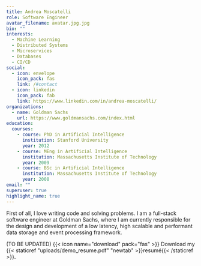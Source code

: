 ```yaml
---
title: Andrea Moscatelli
role: Software Engineer
avatar_filename: avatar.jpg.jpg
bio: ""
interests:
  - Machine Learning
  - Distributed Systems
  - Microservices
  - Databases
  - CI/CD
social:
  - icon: envelope
    icon_pack: fas
    link: /#contact
  - icon: linkedin
    icon_pack: fab
    link: https://www.linkedin.com/in/andrea-moscatelli/
organizations:
  - name: Goldman Sachs
    url: https://www.goldmansachs.com/index.html
education:
  courses:
    - course: PhD in Artificial Intelligence
      institution: Stanford University
      year: 2012
    - course: MEng in Artificial Intelligence
      institution: Massachusetts Institute of Technology
      year: 2009
    - course: BSc in Artificial Intelligence
      institution: Massachusetts Institute of Technology
      year: 2008
email: ""
superuser: true
highlight_name: true
---
```

First of all, I love writing code and solving problems. I am a full-stack software engineer at Goldman Sachs, where I am currently responsible for the design and development of a low latency, high scalable and performant data storage and event processing framework. 

(TO BE UPDATED) {{< icon name="download" pack="fas" >}} Download my {{< staticref "uploads/demo_resume.pdf" "newtab" >}}resumé{{< /staticref >}}.